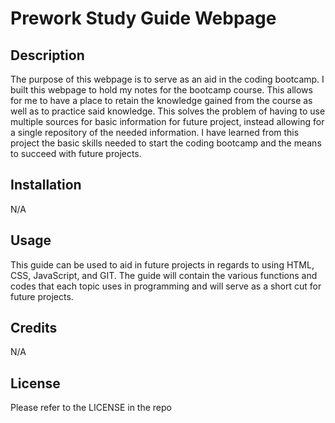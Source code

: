 # Prework Study Guide Webpage

## Description

 The purpose of this webpage is to serve as an aid in the coding bootcamp. I built this webpage to hold my notes for the bootcamp course. This allows for me to have a place to retain the knowledge gained from the course as well as to practice said  knowledge. This solves the problem of having to use multiple sources for basic information for future project, instead allowing for a single repository of the needed information. I have learned from this project the basic skills needed to start the coding bootcamp and the means to succeed with future projects.


## Installation

N/A


## Usage

This guide can be used to aid in future projects in regards to using HTML, CSS, JavaScript, and GIT. The guide will contain the various functions and codes that each topic uses in programming and will serve as a short cut for future projects.

## Credits 

N/A



## License

Please refer to the LICENSE in the repo
